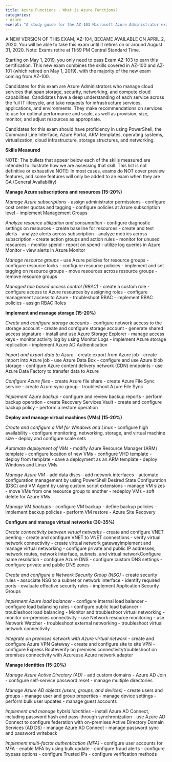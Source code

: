 ```yaml
---
title: Azure Functions - What is Azure Functions?
categories:
- Azure
exerpt: "A study guide for the AZ-103 Microsoft Azure Administrator exam"
---
```


A NEW VERSION OF THIS EXAM, AZ-104, BECAME AVAILABLE ON APRIL 2, 2020. You will be able to take this exam until it retires on or around August 31, 2020. Note: Exams retire at 11:59 PM Central Standard Time.

Starting on May 1, 2019, you only need to pass Exam AZ-103 to earn this certification. This new exam combines the skills covered in AZ-100 and AZ-101 (which retired on May 1, 2019), with the majority of the new exam coming from AZ-100.

Candidates for this exam are Azure Administrators who manage cloud services that span storage, security, networking, and compute cloud capabilities. Candidates have a deep understanding of each service across the full IT lifecycle, and take requests for infrastructure services, applications, and environments. They make recommendations on services to use for optimal performance and scale, as well as provision, size, monitor, and adjust resources as appropriate.

Candidates for this exam should have proficiency in using PowerShell, the Command Line Interface, Azure Portal, ARM templates, operating systems, virtualization, cloud infrastructure, storage structures, and networking.

**Skills Measured**

NOTE: The bullets that appear below each of the skills measured are intended to illustrate how we are assessing that skill. This list is not definitive or exhaustive.NOTE: In most cases, exams do NOT cover preview features, and some features will only be added to an exam when they are GA (General Availability)

**Manage Azure subscriptions and resources (15-20%)**

*Manage Azure subscriptions*
    - assign administrator permissions
    - configure cost center quotas and tagging
    - configure policies at Azure subscription level
    - implement Management Groups

*Analyze resource utilization and consumption*
    - configure diagnostic settings on resources
    - create baseline for resources
    - create and test alerts
    - analyze alerts across subscription
    - analyze metrics across subscription
    - create action groups and action rules
    - monitor for unused resources
    - monitor spend
    - report on spend
    - utilize log queries in Azure Monitor
    - view alerts in Azure Monitor

*Manage resource groups*
    - use Azure policies for resource groups
    - configure resource locks
    - configure resource policies
    - implement and set tagging on resource groups
    - move resources across resource groups
    - remove resource groups
    
*Managed role based access control (RBAC)*
    - create a custom role
    - configure access to Azure resources by assigning roles
    - configure management access to Azure
    - troubleshoot RBAC
    - implement RBAC policies
    - assign RBAC Roles

**Implement and manage storage (15-20%)**

*Create and configure storage accounts*
    - configure network access to the storage account
    - create and configure storage account
    - generate shared access signature
    - install and use Azure Storage Explorer
    - manage access keys
    - monitor activity log by using Monitor Logs
    - implement Azure storage replication
    - implement Azure AD Authentication

*Import and export data to Azure*
    - create export from Azure job
    - create import into Azure job
    - use Azure Data Box
    - configure and use Azure blob storage
    - configure Azure content delivery network (CDN) endpoints
    - use Azure Data Factory to transfer data to Azure

*Configure Azure files*
    - create Azure file share
    - create Azure File Sync service
    - create Azure sync group
    - troubleshoot Azure File Sync
    
*Implement Azure backup*
    - configure and review backup reports
    - perform backup operation
    - create Recovery Services Vault
    - create and configure backup policy
    - perform a restore operation

**Deploy and manage virtual machines (VMs) (15-20%)**

*Create and configure a VM for Windows and Linux*
    - configure high availability
    - configure monitoring, networking, storage, and virtual machine size
    - deploy and configure scale sets

*Automate deployment of VMs*
    - modify Azure Resource Manager (ARM) template
    - configure location of new VMs
    - configure VHD template
    - deploy from template
    - save a deployment as an ARM template
    - deploy Windows and Linux VMs

*Manage Azure VM*
    - add data discs
    - add network interfaces
    - automate configuration management by using PowerShell Desired State Configuration (DSC) and VM Agent by using custom script extensions
    - manage VM sizes
    - move VMs from one resource group to another
    - redeploy VMs
    - soft delete for Azure VMs

*Manage VM backups*
    - configure VM backup
    - define backup policies
    - implement backup policies
    - perform VM restore
    - Azure Site Recovery

**Configure and manage virtual networks (30-35%)**

 *Create connectivity between virtual networks*
    - create and configure VNET peering
    - create and configure VNET to VNET connections
    - verify virtual network connectivity
    - create virtual network gatewayImplement and manage virtual networking
    - configure private and public IP addresses, network routes, network interface, subnets, and virtual networkConfigure name  resolution
    - configure Azure DNS
    - configure custom DNS settings
    - configure private and public DNS zones
 
 *Create and configure a Network Security Group (NSG)*
    - create security rules
    - associate NSG to a subnet or network interface
    - identify required ports
    - evaluate effective security rules
    - implement Application Security Groups
 
*Implement Azure load balancer*
    - configure internal load balancer
    - configure load balancing rules
    - configure public load balancer
    - troubleshoot load balancing
    - Monitor and troubleshoot virtual networking
    - monitor on-premises connectivity
    - use Network resource monitoring
    - use Network Watcher
    - troubleshoot external networking
    - troubleshoot virtual network connectivity

*Integrate on premises network with Azure virtual network*
    - create and configure Azure VPN Gateway
    - create and configure site to site VPN
    - configure Express Routeverify on premises connectivitytroubleshoot on premises connectivity with Azureuse Azure network adapter

**Manage identities (15-20%)**

*Manage Azure Active Directory (AD)*
    - add custom domains
    - Azure AD Join
    - configure self-service password reset
    - manage multiple directories

*Manage Azure AD objects (users, groups, and devices)*
    - create users and groups
    - manage user and group properties
    - manage device settings
    - perform bulk user updates
    - manage guest accounts

*Implement and manage hybrid identities*
    - install Azure AD Connect, including password hash and pass-through synchronization
    - use Azure AD Connect to configure federation with on-premises Active Directory Domain Services (AD DS)
    - manage Azure AD Connect
    - manage password sync and password writeback
 
*Implement multi-factor authentication (MFA)*
    - configure user accounts for MFA
    - enable MFA by using bulk update
    - configure fraud alerts
    - configure bypass options
    - configure Trusted IPs
    - configure verification methods